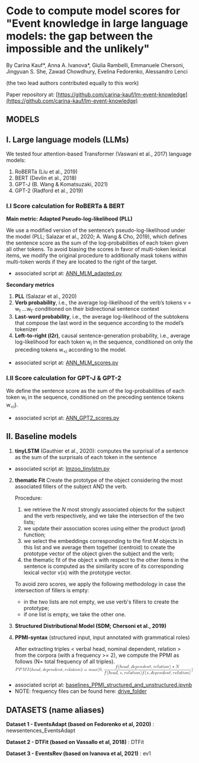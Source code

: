# Code to compute model scores for "Event knowledge in large language models: the gap between the impossible and the unlikely"

By Carina Kauf*, Anna A. Ivanova*, Giulia Rambelli, Emmanuele Chersoni, Jingyuan S. She, Zawad Chowdhury, Evelina Fedorenko, Alessandro Lenci

(the two lead authors contributed equally to this work)

Paper repository at: [https://github.com/carina-kauf/lm-event-knowledge](https://github.com/carina-kauf/lm-event-knowledge)

## MODELS

## I. Large language models (LLMs)
We tested four attention-based Transformer (Vaswani et al., 2017) language models:
1. RoBERTa (Liu et al., 2019)
2. BERT (Devlin et al., 2018)
3. GPT-J (B. Wang & Komatsuzaki, 2021)
4. GPT-2 (Radford et al., 2019)

### I.I Score calculation for RoBERTa & BERT

**Main metric: Adapted Pseudo-log-likelihood (PLL)**<p>
We use a modified version of the sentence’s pseudo-log-likelihood under the model (PLL; Salazar et al., 2020; A. Wang & Cho, 2019), which defines the sentence score as the sum of the log-probabilities of each token given all other tokens. To avoid biasing the scores in favor of multi-token lexical items, we modify the original procedure to additionally mask tokens within multi-token words if they are located to the right of the target.
* associated script at: [ANN_MLM_adapted.py](https://github.com/giuliarambelli/Event_Knowledge_Model_Comparison/blob/master/ANN_MLM_adapted.py)
   
**Secondary metrics**<p>
   1. **PLL** (Salazar et al., 2020)
   2. **Verb probability**, i.e., the average log-likelihood of the verb’s tokens v = w<sub>t</sub> ...w<sub>t'</sub>  conditioned on their bidirectional sentence context
   3. **Last-word probability**, i.e., the average log-likelihood of the subtokens that compose the last word in the sequence according to the model’s tokenizer
   4. **Left-to-right (l2r)**, causal sentence-generation probability,  i.e., average log-likelihood for each token w<sub>i</sub> in the sequence, conditioned on only the preceding tokens w<sub><i</sub> according to the model.
* associated script at: [ANN_MLM_scores.py](https://github.com/giuliarambelli/Event_Knowledge_Model_Comparison/blob/master/ANN_MLM_scores.py)

### I.II Score calculation for GPT-J & GPT-2

We define the sentence score as the sum of the log-probabilities of each token w<sub>i</sub> in the sequence, conditioned on the preceding sentence tokens w<sub><i</sub>}.
* associated script at: [ANN_GPT2_scores.py](https://github.com/giuliarambelli/Event_Knowledge_Model_Comparison/blob/master/ANN_GPT2_scores.py)

## II. Baseline models
1. **tinyLSTM** (Gauthier et al., 2020): computes the surprisal of a sentence as the sum of the surprisals of each token in the sentence
*  associated script at: [lmzoo_tinylstm.py](https://github.com/giuliarambelli/Event_Knowledge_Model_Comparison/blob/master/lmzoo_tinylstm.py)

2. **thematic Fit**
   Create the prototype of the object considering the most associated fillers of the subject AND the verb.
     
   Procedure:
   1. we retrieve the *N* most strongly associated objects for the subject and the verb respectively, and we take the intersection of the two lists;
   2. we update their association scores using either the product (*prod*) function;
   3. we select the embeddings corresponding to the first *M* objects in this list and we average them together (centroid) to create the prototype vector of the object given the subject and the verb;
   4. the thematic fit of the object x with respect to the other items in the sentence is computed as the similarity score of its corresponding lexical vector v(x) with the prototype vector. 

   To avoid zero scores, we apply the following methodology in case the intersection of fillers is empty:
   + in the two lists are not empty, we use verb's fillers to create the prototype;
   + if one list is empty, we take the other one.
   
3. **Structured Distributional Model (SDM; Chersoni et al., 2019)**
   

4. **PPMI-syntax** (structured input, input annotated with grammatical roles)    
   
   After extracting triples < verbal head, nominal dependent, relation > from the corpora (with a frequency >= 2), we compute the PPMI as follows 
   (N= total frequency of all triples).
   ![ppmi baseline 1](https://github.com/giuliarambelli/Event_Knowledge_Model_Comparison/blob/master/img/baseline1.gif)
      
* associated script at: [baselines_PPMI_structured_and_unstructured.ipynb](https://github.com/giuliarambelli/Event_Knowledge_Model_Comparison/blob/master/baselines_PPMI_structured_and_unstructured.ipynb) 
* NOTE: frequency files can be found here: [drive_folder](https://drive.google.com/drive/folders/1MK2Ff3LqXuTwIQe9ukXmhIQDWUcFIoO_?usp=sharing)

## DATASETS (name aliases)

**Dataset 1 - EventsAdapt (based on Fedorenko et al, 2020)** : newsentences_EventsAdapt

**Dataset 2 - DTFit (based on Vassallo et al, 2018)** : DTFit

**Dataset 3 - EventsRev (based on Ivanova et al, 2021)** : ev1
